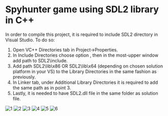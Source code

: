 # Spyhunter game using SDL2 library in C++

In order to compile this project, it is required to include SDL2 directory in Visual Studio. To do so:
1. Open VC++ Directories tab in Project->Properties.
2. In Include Directories choose option <Edit>, then in the most-upper window add path to SDL2\include.
3. Add path SDL2\lib\x86 OR SDL2\lib\x64 (depending on chosen solution platform in your VS) to the Library Directories in the same fashion as previously.
4. In Linker tab, under Additional Library Directories it is required to add the same path as in point 3.
5. Lastly, it is needed to have SDL2.dll file in the same folder as solution file.


![1](https://user-images.githubusercontent.com/106883711/231222431-3648d061-6641-4504-b6b6-f9b2884b9f17.png)
![2](https://user-images.githubusercontent.com/106883711/231222437-c6ebf0da-f9a3-45ec-9372-d6d7558a5e6b.png)
![3](https://user-images.githubusercontent.com/106883711/231222441-dde561e9-231d-41f4-8c73-52b91fd9489d.png)
![4](https://user-images.githubusercontent.com/106883711/231222445-effc861f-fb18-4400-a125-f47d114d2b1b.png)
![5](https://user-images.githubusercontent.com/106883711/231222452-252583a0-d711-4b8d-bb41-559a7e42083e.png)
![6](https://user-images.githubusercontent.com/106883711/231222425-e0d70401-a883-47a3-bc3e-fbe2da324e7b.png)
